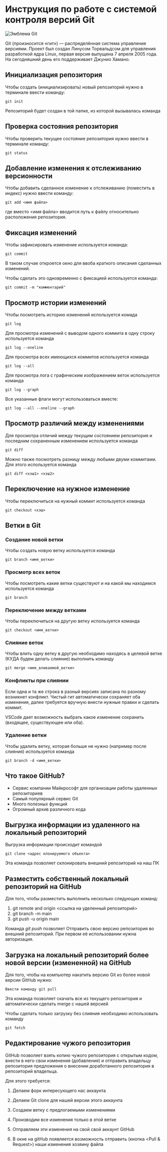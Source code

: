 # **Инструкция по работе с системой контроля версий Git**

![Эмблема Git](git.jpg)

Git (произносится «гит») — распределённая система управления версиями. Проект был создан Линусом Торвальдсом для управления разработкой ядра Linux, первая версия выпущена 7 апреля 2005 года. На сегодняшний день его поддерживает Джунио Хамано.

## Инициализация репозитория

Чтобы создать (инициализировать) новый репозиторий нужно в терминале ввести команду:

    git init

Репозиторий будет создан в той папке, из которой вызывалась команда

## Проверка состояния репозитория

Чтобы проверить текущее состояние репозитория нужно ввести в терминале команду:

    git status

## Добавление изменения к отслеживанию версионности

Чтобы добавить сделанное изменение к отслеживанию (поместить в индекс) нужно ввести команду:

    git add <имя файла>

где вместо <имя файла> вводится путь к файлу относительно расположения репозитория.

## Фиксация изменений

Чтобы зафиксировать изменение используется команда:

    git commit

В таком случае откроется окно для ввоба краткого описания сделанных изменений.

Чтобы сделать это одновременно с фиксацией используется команда:

    git commit -m "комментарий"

## Просмотр истории изменений

Чтобы посмотреть историю изменений используется комада

    git log

Для просмотра изменений с выводом одного коммита в одну строку используется команда

    git log --oneline

Для просмотра всех имеющихся коммитов используется команда

    git log --all

Для просмотра лога с графическим изображением веток используется команда

    git log --graph

Все указанные флаги могут использоваться вместе:

    git log --all --oneline --graph

## Просмотр различий между изменениями

Для просмотра отличий между текущим состоянием репозитория и последним сохраненным изменением используется команда

    git diff

Можно также посмотреть разницу между любыми двуми коммитами. Для этого используется команда

    git diff <хэш1> <хэш2>

## Переключение на нужное изменение

Чтобы переключиться на нужный коммит используется команда

    git checkout <хэш>

## Ветки в Git

### Создание новой ветки

Чтобы создать новую ветку используется команда

    git branch <имя_ветки>

### Просмотр всех веток

Чтобы посмотреть какие ветки существуют и на какой мы находимся используется команда

    git branch

### Переключение между ветками

Чтобы переключиться на другую ветку используется команда

    git checkout <имя_ветки>

### Слияние веток

Чтобы влить одну ветку в другую необходимо находясь в целевой ветке (КУДА будем делать слияние) выполнить команду

    git merge <имя_вливаемой_ветки>

### Конфликты при слиянии

Если одна и та же строка в разный версиях записана по разному возникнет конфликт.
Чистый гит автоматически сохраняет оба изменения, далее требуется вручную внести нужные правки и сделать коммит.

VSСode дает возможность выбрать какое изменение сохранить (входящее, существующее или оба).

### Удаление ветки

Чтобы удалить ветку, которая больше не нужно (например после слияния) используется команда

    git branch -d <имя_ветки>

## Что такое GitHub?

* Сервис компании Майкрософт для организации работы удаленных
репозиториев
* Самый популярный сервис Git
* Много полезных функций
* Огромный архив различного кода

## Выгрузка информации из удаленного на локальный репозиторий

Выгрузка информации происходит командой
    
    git clone <адрес клонируемого объекта>
    
Эта команда позволяет склонировать внешний репозиторий на наш ПК 

## Разместить собственный локальный репозиторий на GitHub

Для того, чтобы разместить выполнить несколько следующих команд:

1. git remote and origin <ссылка на уделенный репозиторий>
2. git branch -m main
3. git push -u origin main

Команда *git push* позволяет Отправить свою версию репозитория во
внешний репозиторий. При первом её использовании нужна авторизация.

## Загрузка на локальный репозиторий более новой версии (измененной) на GitHub

Для того, чтобы на компьютер накатить версию Git из более новой версии GitHub нужно:

    Ввести команду git pull

Эта команда позволяет скачать все из текущего репозитория и автоматически сделать merge с нашей версией

Чтобы сделать только загрузку без слияния необходимо использовать команду 

    git fetch

## Редактирование чужого репозитория

GitHub позволяет взять копию чужого репозитория с открытым кодом, внести в него свои изменения (добавления) и отправить владельцу репозитория предложения о внесении доработанного репозитория в репозиторий владельца. 

Для этого требуется:

1. Делаем форк интересующего нас аккаунта

2. Делаем Git clone для нашей версии этого аккаунта

3. Создаем ветку с предлогаемыми изменениями

4. Производим все изменения только в этой ветке

5. Отправляем эти изменения на свой свой аккаунт GitHub

6. В окне на gitHub появляется возможность отправить (кнопка <Pull & Request>) наши изменения хозяину файла